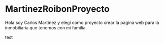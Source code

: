 # MartinezRoibonProyecto

<p> Hola soy Carlos Martinez y elegí como proyecto crear la pagina web para la inmobiliaria que tenemos con mi familia.</p>

test
